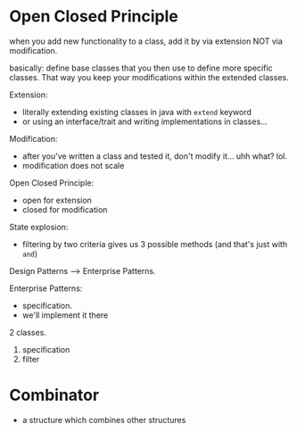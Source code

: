 # Open Closed Principle

when you add new functionality to a class, add it by via extension NOT via modification.

basically: define base classes that you then use to define more specific classes. That way you keep your modifications within the extended classes.

Extension:
- literally extending existing classes in java with `extend` keyword
- or using an interface/trait and writing implementations in classes...

Modification:
- after you've written a class and tested it, don't modify it... uhh what? lol.
- modification does not scale


Open Closed Principle:
- open for extension
- closed for modification 

State explosion:
- filtering by two criteria gives us 3 possible methods (and that's just with `and`)


Design Patterns --> Enterprise Patterns.

Enterprise Patterns:
- specification.  
- we'll implement it there

2 classes.
1. specification
2. filter 


# Combinator

- a structure which combines other structures  

